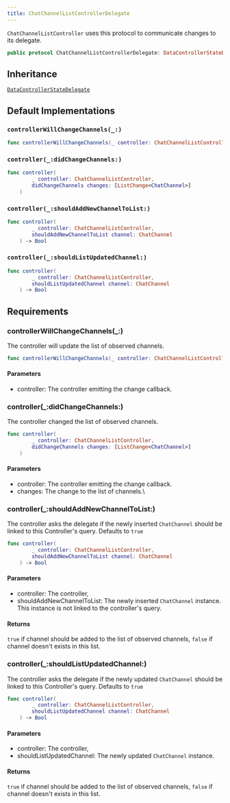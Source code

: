 ```yaml
---
title: ChatChannelListControllerDelegate
---
```


`ChatChannelListController` uses this protocol to communicate changes to its delegate.

``` swift
public protocol ChatChannelListControllerDelegate: DataControllerStateDelegate 
```

## Inheritance

[`DataControllerStateDelegate`](../../data-controller-state-delegate)

## Default Implementations

### `controllerWillChangeChannels(_:)`

``` swift
func controllerWillChangeChannels(_ controller: ChatChannelListController) 
```

### `controller(_:didChangeChannels:)`

``` swift
func controller(
        _ controller: ChatChannelListController,
        didChangeChannels changes: [ListChange<ChatChannel>]
    ) 
```

### `controller(_:shouldAddNewChannelToList:)`

``` swift
func controller(
        _ controller: ChatChannelListController,
        shouldAddNewChannelToList channel: ChatChannel
    ) -> Bool 
```

### `controller(_:shouldListUpdatedChannel:)`

``` swift
func controller(
        _ controller: ChatChannelListController,
        shouldListUpdatedChannel channel: ChatChannel
    ) -> Bool 
```

## Requirements

### controllerWillChangeChannels(\_:​)

The controller will update the list of observed channels.

``` swift
func controllerWillChangeChannels(_ controller: ChatChannelListController)
```

#### Parameters

  - controller: The controller emitting the change callback.

### controller(\_:​didChangeChannels:​)

The controller changed the list of observed channels.

``` swift
func controller(
        _ controller: ChatChannelListController,
        didChangeChannels changes: [ListChange<ChatChannel>]
    )
```

#### Parameters

  - controller: The controller emitting the change callback.
  - changes: The change to the list of channels.\\

### controller(\_:​shouldAddNewChannelToList:​)

The controller asks the delegate if the newly inserted `ChatChannel` should be linked to this Controller's query.
Defaults to `true`

``` swift
func controller(
        _ controller: ChatChannelListController,
        shouldAddNewChannelToList channel: ChatChannel
    ) -> Bool
```

#### Parameters

  - controller: The controller,
  - shouldAddNewChannelToList: The newly inserted `ChatChannel` instance. This instance is not linked to the controller's query.

#### Returns

`true` if channel should be added to the list of observed channels, `false` if channel doesn't exists in this list.

### controller(\_:​shouldListUpdatedChannel:​)

The controller asks the delegate if the newly updated `ChatChannel` should be linked to this Controller's query.
Defaults to `true`

``` swift
func controller(
        _ controller: ChatChannelListController,
        shouldListUpdatedChannel channel: ChatChannel
    ) -> Bool
```

#### Parameters

  - controller: The controller,
  - shouldListUpdatedChannel: The newly updated `ChatChannel` instance.

#### Returns

`true` if channel should be added to the list of observed channels, `false` if channel doesn't exists in this list.
